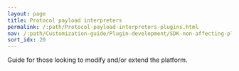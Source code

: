 ```yaml
---
layout: page
title: Protocol payload interpreters
permalink: /:path/Protocol-payload-interpreters-plugins.html
nav: /:path/Customization-guide/Plugin-development/SDK-non-affecting-plugins/Protocol-payload-interpreters-plugins
sort_idx: 20
---
```


Guide for those looking to modify and/or extend the platform.